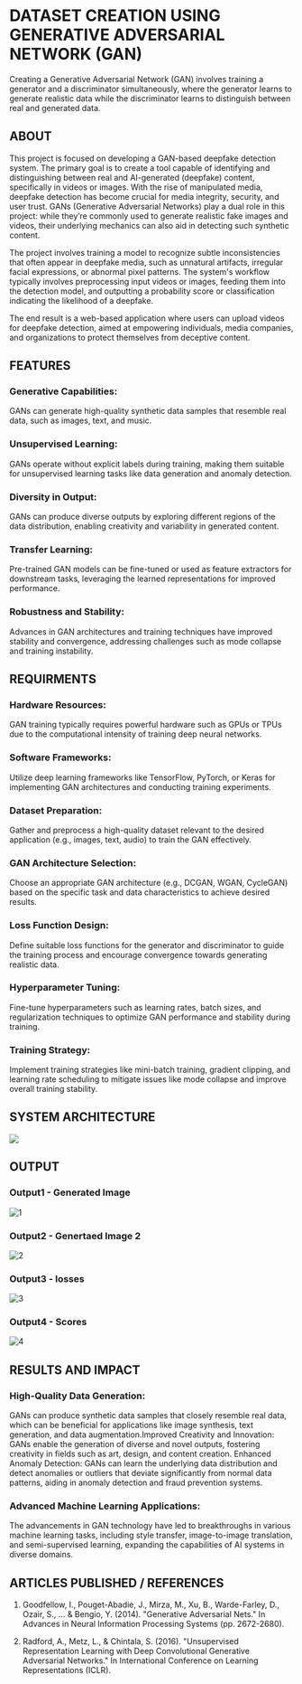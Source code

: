 <H1> DATASET CREATION USING GENERATIVE ADVERSARIAL NETWORK (GAN) </H1>
Creating a Generative Adversarial Network (GAN) involves training a generator and a discriminator simultaneously, where the generator learns to generate realistic data while the discriminator learns to distinguish between real and generated data.

## ABOUT
This project is focused on developing a GAN-based deepfake detection system. The primary goal is to create a tool capable of identifying and distinguishing between real and AI-generated (deepfake) content, specifically in videos or images. With the rise of manipulated media, deepfake detection has become crucial for media integrity, security, and user trust. GANs (Generative Adversarial Networks) play a dual role in this project: while they’re commonly used to generate realistic fake images and videos, their underlying mechanics can also aid in detecting such synthetic content.

The project involves training a model to recognize subtle inconsistencies that often appear in deepfake media, such as unnatural artifacts, irregular facial expressions, or abnormal pixel patterns. The system's workflow typically involves preprocessing input videos or images, feeding them into the detection model, and outputting a probability score or classification indicating the likelihood of a deepfake.

The end result is a web-based application where users can upload videos for deepfake detection, aimed at empowering individuals, media companies, and organizations to protect themselves from deceptive content.

## FEATURES

### Generative Capabilities: 
GANs can generate high-quality synthetic data samples that resemble real data, such as images, text, and music.

### Unsupervised Learning: 
GANs operate without explicit labels during training, making them suitable for unsupervised learning tasks like data generation and anomaly detection.

### Diversity in Output:
GANs can produce diverse outputs by exploring different regions of the data distribution, enabling creativity and variability in generated content.

### Transfer Learning: 
Pre-trained GAN models can be fine-tuned or used as feature extractors for downstream tasks, leveraging the learned representations for improved performance.

### Robustness and Stability: 
Advances in GAN architectures and training techniques have improved stability and convergence, addressing challenges such as mode collapse and training instability.

## REQUIRMENTS
### Hardware Resources: 
GAN training typically requires powerful hardware such as GPUs or TPUs due to the computational intensity of training deep neural networks.

### Software Frameworks: 
Utilize deep learning frameworks like TensorFlow, PyTorch, or Keras for implementing GAN architectures and conducting training experiments.

### Dataset Preparation: 
Gather and preprocess a high-quality dataset relevant to the desired application (e.g., images, text, audio) to train the GAN effectively.

### GAN Architecture Selection: 
Choose an appropriate GAN architecture (e.g., DCGAN, WGAN, CycleGAN) based on the specific task and data characteristics to achieve desired results.

### Loss Function Design: 
Define suitable loss functions for the generator and discriminator to guide the training process and encourage convergence towards generating realistic data.

### Hyperparameter Tuning: 
Fine-tune hyperparameters such as learning rates, batch sizes, and regularization techniques to optimize GAN performance and stability during training.

### Training Strategy: 
Implement training strategies like mini-batch training, gradient clipping, and learning rate scheduling to mitigate issues like mode collapse and improve overall training stability.

## SYSTEM ARCHITECTURE
![](architecture.png)

## OUTPUT
### Output1 - Generated Image
![1](output1.png)

### Output2 - Genertaed Image 2
![2](output2.png)

### Output3 - losses
![3](loss.png)

### Output4 - Scores
![4](scores.png)

## RESULTS AND IMPACT
### High-Quality Data Generation: 
GANs can produce synthetic data samples that closely resemble real data, which can be beneficial for applications like image synthesis, text generation, and data augmentation.Improved Creativity and Innovation: GANs enable the generation of diverse and novel outputs, fostering creativity in fields such as art, design, and content creation. Enhanced Anomaly Detection: GANs can learn the underlying data distribution and detect anomalies or outliers that deviate significantly from normal data patterns, aiding in anomaly detection and fraud prevention systems.

### Advanced Machine Learning Applications:
The advancements in GAN technology have led to breakthroughs in various machine learning tasks, including style transfer, image-to-image translation, and semi-supervised learning, expanding the capabilities of AI systems in diverse domains.

## ARTICLES PUBLISHED / REFERENCES
1. Goodfellow, I., Pouget-Abadie, J., Mirza, M., Xu, B., Warde-Farley, D., Ozair, S., ... & Bengio, Y. (2014). "Generative Adversarial Nets." In Advances in Neural Information Processing Systems (pp. 2672-2680).

2. Radford, A., Metz, L., & Chintala, S. (2016). "Unsupervised Representation Learning with Deep Convolutional Generative Adversarial Networks." In International Conference on Learning Representations (ICLR).

